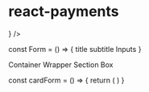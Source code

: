 # react-payments

<Form title="" subtitle="" inputs={<CardInputs />} />

const Form = () => {
  title
  subtitle
  Inputs
}

Container
Wrapper
Section
Box

const cardForm = () => {
    return (
        <Form title="asd" subtitle="" inputs={} />
    )
}
